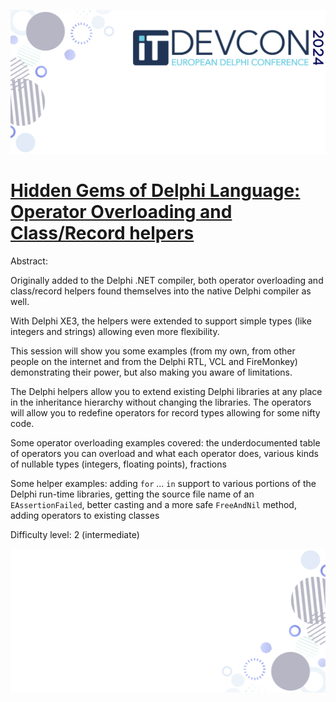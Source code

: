 ![header](../images/ITDevCon2024.Theme.00.Title-Slide.header.png)

# [Hidden Gems of Delphi Language: Operator Overloading and Class/Record helpers](https://www.itdevcon.it/roma/en/sessions/operator_overloading_in_real_world/)

Abstract:

Originally added to the Delphi .NET compiler, both operator overloading and class/record helpers found themselves into the native Delphi compiler as well.

With Delphi XE3, the helpers were extended to support simple types (like integers and strings) allowing even more flexibility.

This session will show you some examples (from my own, from other people on the internet and from the Delphi RTL, VCL and FireMonkey) demonstrating their power, but also making you aware of limitations.

The Delphi helpers allow you to extend existing Delphi libraries at any place in the inheritance hierarchy without changing the libraries. The operators will allow you to redefine operators for record types allowing for some nifty code.

Some operator overloading examples covered: the underdocumented table of operators you can overload and what each operator does, various kinds of nullable types (integers, floating points), fractions

Some helper examples: adding `for` ... `in` support to various portions of the Delphi run-time libraries, getting the source file name of an `EAssertionFailed`, better casting and a more safe `FreeAndNil` method, adding operators to existing classes

Difficulty level: 2 (intermediate)

![footer](../images/ITDevCon2024.Theme.00.Title-Slide.footer.png)